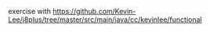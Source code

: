 exercise with https://github.com/Kevin-Lee/j8plus/tree/master/src/main/java/cc/kevinlee/functional

